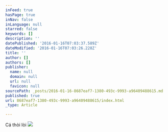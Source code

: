 ```yaml
---
inFeed: true
hasPage: true
inNav: false
inLanguage: null
starred: false
keywords: []
description: ''
datePublished: '2016-01-16T07:03:37.589Z'
dateModified: '2016-01-16T07:03:26.228Z'
title: ''
author: []
authors: []
publisher:
  name: null
  domain: null
  url: null
  favicon: null
sourcePath: _posts/2016-01-16-8687eaf7-1380-493c-9993-a96409488615.md
published: true
url: 8687eaf7-1380-493c-9993-a96409488615/index.html
_type: Article

---
```

Cá thòi lòi
![](https://the-grid-user-content.s3-us-west-2.amazonaws.com/89bd4bc8-5ee6-4dfb-aba9-e8faa6e06418.JPG)